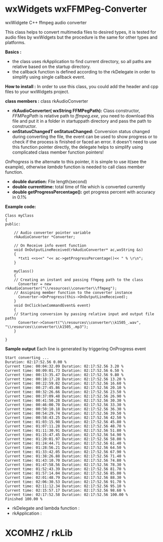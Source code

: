 # wxWidgets wxFFMPeg-Converter
wxWidgete C++ ffmpeg audio converter

This class helps to convert multimedia files to desired types, it is tested for audio files by wxWidgets but the procedure is the same for other types and platforms. 

**Basics :**
* the class uses rkApplication to find current directory, so all paths are relative based on the startup directory.
* the callback function is defined according to the rkDelegate in order to simplify using single callback event.

**How to install :** In order to use this class, you could add the header and cpp files to your wxWidgets project.

**class members :** class rkAudioConverter
* **rkAudioConverter( wxString FFMPegPath):** Class constructor, *FFMPegPath* is relative path to *ffmpeg.exe*, you need to download this file and put it in a folder in startuppath directory and pass the path to constructor.
* **onStatusChangedT onStatusChanged:** Conversion status changed during converting the file, the event can be used to show progress or to check if the process is finished or faced an error. it doesn't need to use this function pointer directly, the delegate helps to simplify using complicated class member function pointers!

*OnProgress* is the alternate to this pointer, it is simple to use it(see the example), otherwise *lambda* function is needed to call class member function.

* **double duration:** File length(second)
* **double currenttime:** total time of file which is converted currently
* **double getProgressPercentage():** get progress percent with accuracy in 0.1%

**Example code:**
````
Class myClass
{
public:

    // Audio converter pointer variable 
  	rkAudioConverter *Converter;
    
    // On Receive info event function
    void OnOutputLineReceived(rkAudioConverter* ac,wxString &s)
    {
      *txt1 <<s<<" "<< ac->getProgressPercentage()<< " % \r\n";
    }

    myClass()
    {
    // Creating an instant and passing ffmpeg path to the class
      Converter = new rkAudioConverter("\\resources\\converter\\ffmpeg");
    // Assigning member function to the converter instance
      Converter->OnProgress(this->OnOutputLineReceived);
    }  
    void OnClick(wxCommandEvent& event)
    {
    // Starting conversion by passing relative input and output file paths
      Converter->Convert("\\resources\\converter\\k1505_.wav", "\\resources\\converter\\k1505_.mp3");
    }

}
````
**Sample output** Each line is generated by triggering OnProgress event
	
````
Start converting ...
Duration: 02:17:52.56 0.00 % 
Current time: 00:04:32.09 Duration: 02:17:52.56 3.20 % 
Current time: 00:09:01.73 Duration: 02:17:52.56 6.50 % 
Current time: 00:13:35.47 Duration: 02:17:52.56 9.80 % 
Current time: 00:18:17.28 Duration: 02:17:52.56 13.20 % 
Current time: 00:22:59.02 Duration: 02:17:52.56 16.60 % 
Current time: 00:27:45.86 Duration: 02:17:52.56 20.10 % 
Current time: 00:32:26.66 Duration: 02:17:52.56 23.50 % 
Current time: 00:37:09.48 Duration: 02:17:52.56 26.90 % 
Current time: 00:41:50.28 Duration: 02:17:52.56 30.30 % 
Current time: 00:46:00.70 Duration: 02:17:52.56 33.30 % 
Current time: 00:50:10.18 Duration: 02:17:52.56 36.30 % 
Current time: 00:54:29.74 Duration: 02:17:52.56 39.50 % 
Current time: 00:58:43.25 Duration: 02:17:52.56 42.50 % 
Current time: 01:03:15.98 Duration: 02:17:52.56 45.80 % 
Current time: 01:07:11.28 Duration: 02:17:52.56 48.70 % 
Current time: 01:11:30.91 Duration: 02:17:52.56 51.80 % 
Current time: 01:15:47.45 Duration: 02:17:52.56 54.90 % 
Current time: 01:20:01.97 Duration: 02:17:52.56 58.00 % 
Current time: 01:24:44.71 Duration: 02:17:52.56 61.40 % 
Current time: 01:28:56.21 Duration: 02:17:52.56 64.50 % 
Current time: 01:33:42.05 Duration: 02:17:52.56 67.90 % 
Current time: 01:38:26.88 Duration: 02:17:52.56 71.40 % 
Current time: 01:43:10.70 Duration: 02:17:52.56 74.80 % 
Current time: 01:47:58.56 Duration: 02:17:52.56 78.30 % 
Current time: 01:52:43.39 Duration: 02:17:52.56 81.70 % 
Current time: 01:57:14.04 Duration: 02:17:52.56 85.00 % 
Current time: 02:01:48.79 Duration: 02:17:52.56 88.30 % 
Current time: 02:06:30.53 Duration: 02:17:52.56 91.70 % 
Current time: 02:11:12.34 Duration: 02:17:52.56 95.10 % 
Current time: 02:15:57.17 Duration: 02:17:52.56 98.60 % 
Current time: 02:17:52.58 Duration: 02:17:52.56 100.00 % 
Finished 100.00 % 
````

* rkDelegate and lambda function :
* rkApplication :

# XCOMHZ / rkLib
